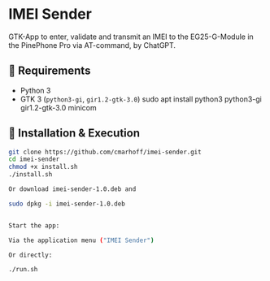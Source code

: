 # IMEI Sender

GTK-App to enter, validate and transmit an IMEI to the EG25-G-Module in the PinePhone Pro via AT-command, by ChatGPT.

## 🔧 Requirements

- Python 3
- GTK 3 (`python3-gi`, `gir1.2-gtk-3.0`)
  sudo apt install python3 python3-gi gir1.2-gtk-3.0 minicom

## 🚀 Installation & Execution  

```bash
git clone https://github.com/cmarhoff/imei-sender.git
cd imei-sender
chmod +x install.sh
./install.sh

Or download imei-sender-1.0.deb and

sudo dpkg -i imei-sender-1.0.deb


Start the app:

Via the application menu ("IMEI Sender")

Or directly:

./run.sh
